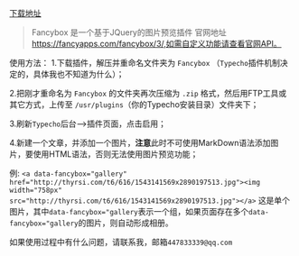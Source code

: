 [下载地址]()

> Fancybox 是一个基于JQuery的图片预览插件 官网地址 https://fancyapps.com/fancybox/3/,如需自定义功能请查看官网API。

使用方法：
1.下载插件，解压并重命名文件夹为 `Fancybox` （`Typecho`插件机制决定的，具体我也不知道为什么）；

2.把刚才重命名为 `Fancybox` 的文件夹再次压缩为 `.zip` 格式，然后用FTP工具或其它方式，上传至 `/usr/plugins`（你的Typecho安装目录）文件夹下；

3.刷新`Typecho`后台-->插件页面，点击启用；

4.新建一个文章，并添加一个图片，**注意**此时不可使用MarkDown语法添加图片，要使用HTML语法，否则无法使用图片预览功能；


例: `<a data-fancybox="gallery" href="http://thyrsi.com/t6/616/1543141569x2890197513.jpg"><img width="758px" src="http://thyrsi.com/t6/616/1543141569x2890197513.jpg"></a>`
这是单个图片，其中`data-fancybox="gallery`表示一个组，如果页面存在多个`data-fancybox="gallery`的图片，则自动形成相册。

如果使用过程中有什么问题，请联系我，邮箱`447833339@qq.com`
